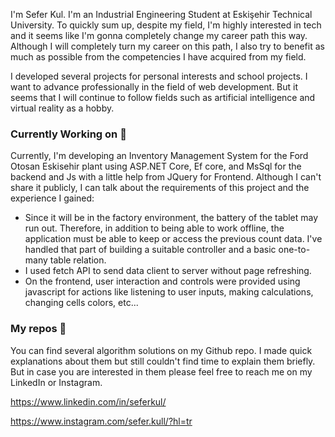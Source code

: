 
 
  I'm Sefer Kul. I'm an Industrial Engineering Student at Eskişehir Technical University. To quickly sum up, despite my field, I'm highly interested in tech and it seems like I'm gonna completely change my career path this way. Although I will completely turn my career on this path, I also try to benefit as much as possible from the competencies I have acquired from my field.

  I developed several projects for personal interests and school projects. I want to advance professionally in the field of web development. But it seems that I will continue to follow fields such as artificial intelligence and virtual reality as a hobby. 
  
### Currently Working on 🔭
  Currently, I'm developing an Inventory Management System for the Ford Otosan Eskisehir plant using ASP.NET Core, Ef core, and MsSql for the backend and Js with a little help from JQuery for Frontend. Although I can't share it publicly, I can talk about the requirements of this project and the experience I gained:

- Since it will be in the factory environment, the battery of the tablet may run out. Therefore, in addition to being able to work offline, the application must be able to keep or access the previous count data. I've handled that part of building a suitable controller and a basic one-to-many table relation.
- I used fetch API to send data client to server without page refreshing.
- On the frontend, user interaction and controls were provided using javascript for actions like listening to user inputs, making calculations, changing cells colors, etc...



### My repos 💬 
You can find several algorithm solutions on my Github repo. I made quick explanations about them but still couldn't find time to explain them briefly. But in case you are interested in them please feel free to reach me on my LinkedIn or Instagram. 

https://www.linkedin.com/in/seferkul/

https://www.instagram.com/sefer.kull/?hl=tr



